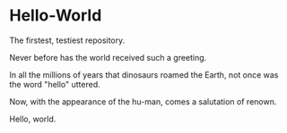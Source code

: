 # Hello-World
The firstest, testiest repository.

Never before has the world received such a greeting.

In all the millions of years that dinosaurs roamed the Earth, not once was the word "hello" uttered.

Now, with the appearance of the hu-man, comes a salutation of renown.

Hello, world.

